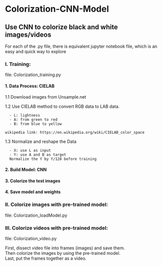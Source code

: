 # Colorization-CNN-Model  

## Use CNN to colorize black and white images/videos

For each of the .py file, there is equivalent jupyter notebook file, which is an easy and quick way to explore

### I. Training:  
file: Colorization_training.py  

#### 1. Data Process: CIELAB  
  1.1 Download images from Unsample.net  

  1.2 Use CIELAB method to convert RGB data to LAB data.  

      - L: lightness  
      - A: from green to red  
      - B: from blue to yellow  

    wikipedia link: https://en.wikipedia.org/wiki/CIELAB_color_space  

  1.3 Normalize and reshape the Data  

      - X: use L as input  
      - Y: use A and B as target  
      Normalize the Y by Y/128 before training  

#### 2. Build Model: CNN  
#### 3. Colorize the test images  
#### 4. Save model and weights  

### II. Colorize images with pre-trained model:  

  file: Colorization_loadModel.py  


### III. Colorize videos with pre-trained model:  

  file: Colorization_video.py  

  First, dissect video file into frames (images) and save them.  
  Then colorize the images by using the pre-trained model.  
  Last, put the frames together as a video.  
